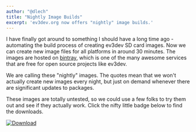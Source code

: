```yaml
---
author: "@dlech"
title: "Nightly Image Builds"
excerpt: 'ev3dev.org now offers "nightly" image builds.'
---
```


I have finally got around to something I should have a long time ago - automating
the build process of creating ev3dev SD card images. Now we can create new image
files for all platforms in around 30 minutes. The images are hosted on [bintray],
which is one of the many awesome services that are free for open source projects
like ev3dev.

We are calling these "nightly" images. The quotes mean that we won't actually
create new images every night, but just on demand whenever there are significant
updates to packages.

These images are totally untested, so we could use a few folks to try them out
and see if they actually work. Click the nifty little badge below to find the
downloads.

[ ![Download](https://api.bintray.com/packages/ev3dev/nightly/ev3dev-jessie/images/download.svg) ][download]

[bintray]: https://bintray.com/
[download]: https://bintray.com/ev3dev/nightly/ev3dev-jessie/_latestVersion

